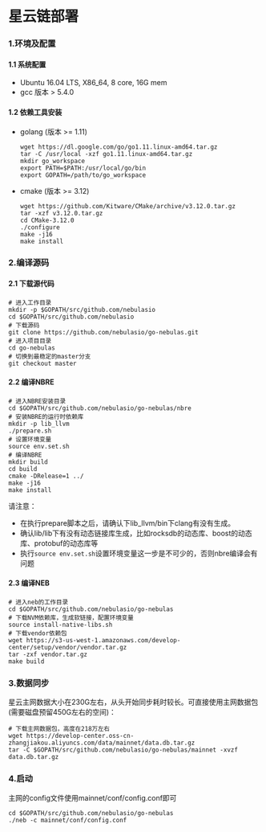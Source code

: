 # 星云链部署

### 1.环境及配置
#### 1.1 系统配置
- Ubuntu 16.04 LTS, X86_64, 8 core, 16G mem
- gcc 版本 > 5.4.0

#### 1.2 依赖工具安装
- golang (版本 >= 1.11)
  ```shell
  wget https://dl.google.com/go/go1.11.linux-amd64.tar.gz
  tar -C /usr/local -xzf go1.11.linux-amd64.tar.gz
  mkdir go_workspace
  export PATH=$PATH:/usr/local/go/bin
  export GOPATH=/path/to/go_workspace
  ```
- cmake (版本 >= 3.12)
  ```
  wget https://github.com/Kitware/CMake/archive/v3.12.0.tar.gz
  tar -xzf v3.12.0.tar.gz
  cd CMake-3.12.0
  ./configure
  make -j16
  make install
  ```

### 2.编译源码
#### 2.1 下载源代码
```shell
# 进入工作目录
mkdir -p $GOPATH/src/github.com/nebulasio
cd $GOPATH/src/github.com/nebulasio
# 下载源码
git clone https://github.com/nebulasio/go-nebulas.git
# 进入项目目录
cd go-nebulas
# 切换到最稳定的master分支
git checkout master
```
#### 2.2 编译NBRE
```shell
# 进入NBRE安装目录
cd $GOPATH/src/github.com/nebulasio/go-nebulas/nbre
# 安装NBRE的运行时依赖库
mkdir -p lib_llvm
./prepare.sh
# 设置环境变量
source env.set.sh
# 编译NBRE
mkdir build
cd build
cmake -DRelease=1 ../
make -j16
make install
```
请注意：
- 在执行prepare脚本之后，请确认下lib_llvm/bin下clang有没有生成。
- 确认lib/lib下有没有动态链接库生成，比如rocksdb的动态库、boost的动态库、protobuf的动态库等
- 执行`source env.set.sh`设置环境变量这一步是不可少的，否则nbre编译会有问题


#### 2.3 编译NEB
```shell
# 进入neb的工作目录
cd $GOPATH/src/github.com/nebulasio/go-nebulas
# 下载NVM依赖库，生成软链接，配置环境变量
source install-native-libs.sh
# 下载vendor依赖包
wget https://s3-us-west-1.amazonaws.com/develop-center/setup/vendor/vendor.tar.gz
tar -zxf vendor.tar.gz
make build
```

### 3.数据同步
星云主网数据大小在230G左右，从头开始同步耗时较长。可直接使用主网数据包(需要磁盘预留450G左右的空间)：
```
# 下载主网数据包，高度在218万左右
wget https://develop-center.oss-cn-zhangjiakou.aliyuncs.com/data/mainnet/data.db.tar.gz
tar -C $GOPATH/src/github.com/nebulasio/go-nebulas/mainnet -xvzf data.db.tar.gz
```

### 4.启动
主网的config文件使用mainnet/conf/config.conf即可
```shell
cd $GOPATH/src/github.com/nebulasio/go-nebulas
./neb -c mainnet/conf/config.conf
```
